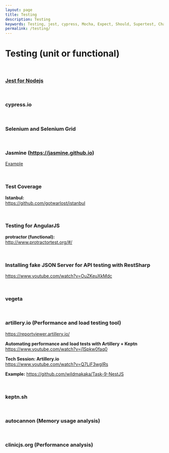 ```yaml
---
layout: page
title: Testing
description: Testing
keywords: Testing, jest, cypress, Mocha, Expect, Should, Supertest, Chai, Sinon, Karma, Jasmine
permalink: /testing/
---
```


# Testing (unit or functional)

<br/>

### [Jest for Nodejs](/server/nodejs/testing/jest/)

<br/>

### cypress.io

<br/>

### Selenium and Selenium Grid

<br/>

### Jasmine (https://jasmine.github.io)

[Example](https://github.com/webmakaka/Serverless-Applications-with-Node.js)

<br/>

### Test Coverage

**Istanbul:**  
https://github.com/gotwarlost/istanbul

<br/>

### Testing for AngularJS

**protractor (functional):**  
http://www.protractortest.org/#/

<br/>

### Installing fake JSON Server for API testing with RestSharp

https://www.youtube.com/watch?v=OuZKeuXkMdc

<br/>

### vegeta

<br/>

### artillery.io (Performance and load testing tool)

https://reportviewer.artillery.io/

**Automating performance and load tests with Artillery + Keptn**  
https://www.youtube.com/watch?v=j1Spkw0faq0

**Tech Session: Artillery.io**  
https://www.youtube.com/watch?v=Q7LiF3wgIRs

**Example:**
https://github.com/wildmakaka/Task-9-NestJS

<br/>

### keptn.sh

<br/>

### autocannon (Memory usage analysis)

<br/>

### clinicjs.org (Performance analysis)
